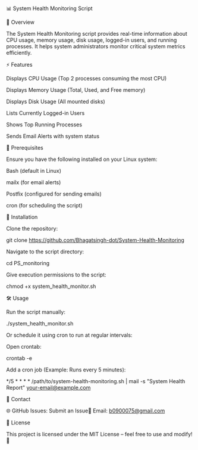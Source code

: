 📊 System Health Monitoring Script

📌 Overview

The System Health Monitoring script provides real-time information about CPU usage, memory usage, disk usage, logged-in users, and running processes. It helps system administrators monitor critical system metrics efficiently.

⚡ Features

Displays CPU Usage (Top 2 processes consuming the most CPU)

Displays Memory Usage (Total, Used, and Free memory)

Displays Disk Usage (All mounted disks)

Lists Currently Logged-in Users

Shows Top Running Processes

Sends Email Alerts with system status

🚀 Prerequisites

Ensure you have the following installed on your Linux system:

Bash (default in Linux)

mailx (for email alerts)

Postfix (configured for sending emails)

cron (for scheduling the script)

📂 Installation

Clone the repository:

git clone https://github.com/Bhagatsingh-dot/System-Health-Monitoring

Navigate to the script directory:

cd PS_monitoring

Give execution permissions to the script:

chmod +x system_health_monitor.sh

🛠️ Usage

Run the script manually:

./system_health_monitor.sh

Or schedule it using cron to run at regular intervals:

Open crontab:

crontab -e

Add a cron job (Example: Runs every 5 minutes):

*/5 * * * * /path/to/system-health-monitoring.sh | mail -s "System Health Report" your-email@example.com

📧 Contact

🌐 GitHub Issues: Submit an Issue📩 Email: b0900075@gmail.com

📜 License

This project is licensed under the MIT License – feel free to use and modify! 🎯

